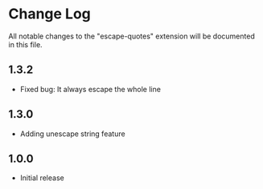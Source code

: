 # Change Log
All notable changes to the "escape-quotes" extension will be documented in this file.

## 1.3.2
- Fixed bug: It always escape the whole line

## 1.3.0
- Adding unescape string feature


## 1.0.0
- Initial release